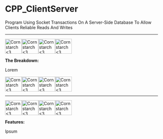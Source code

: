 # CPP_ClientServer
Program Using Socket Transactions On A Server-Side Database To Allow Clients Reliable Reads And Writes


----------------------------------------------------------------------------

<img src="https://github.com/Kingerthanu/CPP_3D_OpenGLEngine/assets/76754592/77fc6299-bc4f-479c-a927-0295775ace8c" alt="Cornstarch <3" width="55" height="49"><img src="https://github.com/Kingerthanu/CPP_3D_OpenGLEngine/assets/76754592/77fc6299-bc4f-479c-a927-0295775ace8c" alt="Cornstarch <3" width="55" height="49"><img src="https://github.com/Kingerthanu/CPP_3D_OpenGLEngine/assets/76754592/77fc6299-bc4f-479c-a927-0295775ace8c" alt="Cornstarch <3" width="55" height="49"><img src="https://github.com/Kingerthanu/CPP_3D_OpenGLEngine/assets/76754592/77fc6299-bc4f-479c-a927-0295775ace8c" alt="Cornstarch <3" width="55" height="49">


**The Breakdown:**

Lorem

<img src="https://github.com/Kingerthanu/CPP_3D_OpenGLEngine/assets/76754592/7890f95a-6284-44a8-8bf5-26ddc9ee1cc3" alt="Cornstarch <3" width="55" height="49"><img src="https://github.com/Kingerthanu/CPP_3D_OpenGLEngine/assets/76754592/7890f95a-6284-44a8-8bf5-26ddc9ee1cc3" alt="Cornstarch <3" width="55" height="49"><img src="https://github.com/Kingerthanu/CPP_3D_OpenGLEngine/assets/76754592/7890f95a-6284-44a8-8bf5-26ddc9ee1cc3" alt="Cornstarch <3" width="55" height="49"><img src="https://github.com/Kingerthanu/CPP_3D_OpenGLEngine/assets/76754592/7890f95a-6284-44a8-8bf5-26ddc9ee1cc3" alt="Cornstarch <3" width="55" height="49">

----------------------------------------------------------------------------

<img src="https://github.com/Kingerthanu/CPP_3D_OpenGLEngine/assets/76754592/33cd4b5f-2836-4083-8137-681294613cf1" alt="Cornstarch <3" width="55" height="49"><img src="https://github.com/Kingerthanu/CPP_3D_OpenGLEngine/assets/76754592/33cd4b5f-2836-4083-8137-681294613cf1" alt="Cornstarch <3" width="55" height="49"><img src="https://github.com/Kingerthanu/CPP_3D_OpenGLEngine/assets/76754592/33cd4b5f-2836-4083-8137-681294613cf1" alt="Cornstarch <3" width="55" height="49"><img src="https://github.com/Kingerthanu/CPP_3D_OpenGLEngine/assets/76754592/33cd4b5f-2836-4083-8137-681294613cf1" alt="Cornstarch <3" width="55" height="49">


**Features:**

Ipsum
